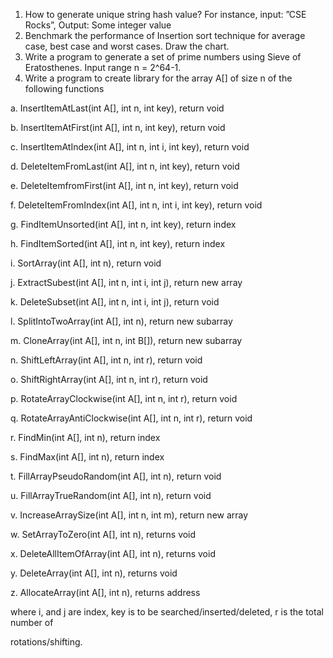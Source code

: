 1. How to generate unique string hash value? For instance, input: ”CSE Rocks”, Output: Some
integer value
2. Benchmark the performance of Insertion sort technique for average case, best case and
worst cases. Draw the chart.
3. Write a program to generate a set of prime numbers using Sieve of Eratosthenes. Input
range n = 2^64-1.
4. Write a program to create library for the array A[] of size n of the following functions

a. InsertItemAtLast(int A[], int n, int key), return void

b. InsertItemAtFirst(int A[], int n, int key), return void

c. InsertItemAtIndex(int A[], int n, int i, int key), return void

d. DeleteItemFromLast(int A[], int n, int key), return void

e. DeleteItemfromFirst(int A[], int n, int key), return void

f. DeleteItemFromIndex(int A[], int n, int i, int key), return void

g. FindItemUnsorted(int A[], int n, int key), return index

h. FindItemSorted(int A[], int n, int key), return index

i. SortArray(int A[], int n), return void

j. ExtractSubest(int A[], int n, int i, int j), return new array

k. DeleteSubset(int A[], int n, int i, int j), return void

l. SplitIntoTwoArray(int A[], int n), return new subarray

m. CloneArray(int A[], int n, int B[]), return new subarray

n. ShiftLeftArray(int A[], int n, int r), return void

o. ShiftRightArray(int A[], int n, int r), return void

p. RotateArrayClockwise(int A[], int n, int r), return void

q. RotateArrayAntiClockwise(int A[], int n, int r), return void

r. FindMin(int A[], int n), return index

s. FindMax(int A[], int n), return index

t. FillArrayPseudoRandom(int A[], int n), return void

u. FillArrayTrueRandom(int A[], int n), return void

v. IncreaseArraySize(int A[], int n, int m), return new array

w. SetArrayToZero(int A[], int n), returns void

x. DeleteAllItemOfArray(int A[], int n), returns void

y. DeleteArray(int A[], int n), returns void

z. AllocateArray(int A[], int n), returns address

where i, and j are index, key is to be searched/inserted/deleted, r is the total number of

rotations/shifting.
